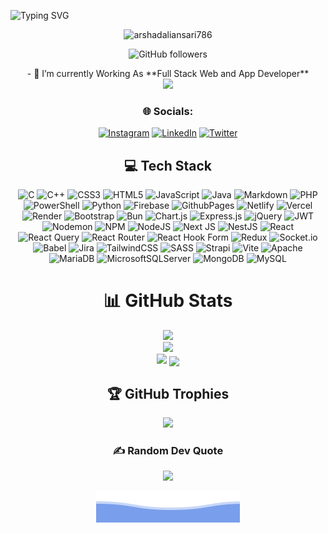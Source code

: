 ![Typing SVG](https://readme-typing-svg.herokuapp.com?font=Akaya+Telivigala&size=60&pause=1000&color=00D8FF&center=true&vCenter=true&width=900&height=100&lines=Hi+%F0%9F%91%8B%F0%9F%8F%BD+%2C+I'm+Arshad+Ali+Ansari.;I'm+a+Full+Stack+Web+and+App+Developer.;Feel+Free+to+Get+in+Touch.+%F0%9F%98%8A;Nice+to+Meet+You..!!)

<p align="center"> <img src="https://komarev.com/ghpvc/?username=arshadaliansari786&label=Profile%20views&color=0e75b6&style=flat" alt="arshadaliansari786" /> 

<p align="center"><img alt="GitHub followers" src="https://img.shields.io/github/followers/arshadaliansari786?style=social"></p>


 <div id="header" align="center">
 - 🌱 I’m currently Working As **Full Stack Web and App Developer**
 </div>
 <div id="header" align="center">
  <img src="https://media.giphy.com/media/M9gbBd9nbDrOTu1Mqx/giphy.gif" width="100"/>
</div>
<div align="center">
<h3 align="center">🌐 Socials:</h3>
 
[![Instagram](https://img.shields.io/badge/Instagram-%23E4405F.svg?logo=Instagram&logoColor=white)](https://instagram.com/arshadaliansari786) 
[![LinkedIn](https://img.shields.io/badge/LinkedIn-%230077B5.svg?logo=linkedin&logoColor=white)](https://linkedin.com/in/arshadaliansari786) 
[![Twitter](https://img.shields.io/badge/Twitter-%231DA1F2.svg?logo=Twitter&logoColor=white)](https://twitter.com/@arshad6978) 

## 💻 Tech Stack
![C](https://img.shields.io/badge/c-%2300599C.svg?style=for-the-badge&logo=c&logoColor=white) 
![C++](https://img.shields.io/badge/c++-%2300599C.svg?style=for-the-badge&logo=c%2B%2B&logoColor=white) 
![CSS3](https://img.shields.io/badge/css3-%231572B6.svg?style=for-the-badge&logo=css3&logoColor=white) 
![HTML5](https://img.shields.io/badge/html5-%23E34F26.svg?style=for-the-badge&logo=html5&logoColor=white) 
![JavaScript](https://img.shields.io/badge/javascript-%23323330.svg?style=for-the-badge&logo=javascript&logoColor=%23F7DF1E) 
![Java](https://img.shields.io/badge/java-%23ED8B00.svg?style=for-the-badge&logo=openjdk&logoColor=white) 
![Markdown](https://img.shields.io/badge/markdown-%23000000.svg?style=for-the-badge&logo=markdown&logoColor=white) 
![PHP](https://img.shields.io/badge/php-%23777BB4.svg?style=for-the-badge&logo=php&logoColor=white) 
![PowerShell](https://img.shields.io/badge/PowerShell-%235391FE.svg?style=for-the-badge&logo=powershell&logoColor=white) 
![Python](https://img.shields.io/badge/python-3670A0?style=for-the-badge&logo=python&logoColor=ffdd54) 
![Firebase](https://img.shields.io/badge/firebase-%23039BE5.svg?style=for-the-badge&logo=firebase) 
![GithubPages](https://img.shields.io/badge/github%20pages-121013?style=for-the-badge&logo=github&logoColor=white) 
![Netlify](https://img.shields.io/badge/netlify-%23000000.svg?style=for-the-badge&logo=netlify&logoColor=#00C7B7) 
![Vercel](https://img.shields.io/badge/vercel-%23000000.svg?style=for-the-badge&logo=vercel&logoColor=white) 
![Render](https://img.shields.io/badge/Render-%46E3B7.svg?style=for-the-badge&logo=render&logoColor=white) 
![Bootstrap](https://img.shields.io/badge/bootstrap-%238511FA.svg?style=for-the-badge&logo=bootstrap&logoColor=white) 
![Bun](https://img.shields.io/badge/Bun-%23000000.svg?style=for-the-badge&logo=bun&logoColor=white) 
![Chart.js](https://img.shields.io/badge/chart.js-F5788D.svg?style=for-the-badge&logo=chart.js&logoColor=white) 
![Express.js](https://img.shields.io/badge/express.js-%23404d59.svg?style=for-the-badge&logo=express&logoColor=%2361DAFB) 
![jQuery](https://img.shields.io/badge/jquery-%230769AD.svg?style=for-the-badge&logo=jquery&logoColor=white) 
![JWT](https://img.shields.io/badge/JWT-black?style=for-the-badge&logo=JSON%20web%20tokens) 
![Nodemon](https://img.shields.io/badge/NODEMON-%23323330.svg?style=for-the-badge&logo=nodemon&logoColor=%BBDEAD) 
![NPM](https://img.shields.io/badge/NPM-%23000000.svg?style=for-the-badge&logo=npm&logoColor=white)
![NodeJS](https://img.shields.io/badge/node.js-6DA55F?style=for-the-badge&logo=node.js&logoColor=white) 
![Next JS](https://img.shields.io/badge/Next-black?style=for-the-badge&logo=next.js&logoColor=white) 
![NestJS](https://img.shields.io/badge/nestjs-%23E0234E.svg?style=for-the-badge&logo=nestjs&logoColor=white) 
![React](https://img.shields.io/badge/react-%2320232a.svg?style=for-the-badge&logo=react&logoColor=%2361DAFB) 
![React Query](https://img.shields.io/badge/-React%20Query-FF4154?style=for-the-badge&logo=react%20query&logoColor=white) 
![React Router](https://img.shields.io/badge/React_Router-CA4245?style=for-the-badge&logo=react-router&logoColor=white) 
![React Hook Form](https://img.shields.io/badge/React%20Hook%20Form-%23EC5990.svg?style=for-the-badge&logo=reacthookform&logoColor=white) 
![Redux](https://img.shields.io/badge/redux-%23593d88.svg?style=for-the-badge&logo=redux&logoColor=white) 
![Socket.io](https://img.shields.io/badge/Socket.io-black?style=for-the-badge&logo=socket.io&badgeColor=010101) 
![Babel](https://img.shields.io/badge/Babel-F9DC3e?style=for-the-badge&logo=babel&logoColor=black) 
![Jira](https://img.shields.io/badge/jira-%230A0FFF.svg?style=for-the-badge&logo=jira&logoColor=white)
![TailwindCSS](https://img.shields.io/badge/tailwindcss-%2338B2AC.svg?style=for-the-badge&logo=tailwind-css&logoColor=white) 
![SASS](https://img.shields.io/badge/SASS-hotpink.svg?style=for-the-badge&logo=SASS&logoColor=white)
![Strapi](https://img.shields.io/badge/strapi-%232E7EEA.svg?style=for-the-badge&logo=strapi&logoColor=white)
![Vite](https://img.shields.io/badge/vite-%23646CFF.svg?style=for-the-badge&logo=vite&logoColor=white) 
![Apache](https://img.shields.io/badge/apache-%23D42029.svg?style=for-the-badge&logo=apache&logoColor=white) 
![MariaDB](https://img.shields.io/badge/MariaDB-003545?style=for-the-badge&logo=mariadb&logoColor=white) 
![MicrosoftSQLServer](https://img.shields.io/badge/Microsoft%20SQL%20Server-CC2927?style=for-the-badge&logo=microsoft%20sql%20server&logoColor=white) 
![MongoDB](https://img.shields.io/badge/MongoDB-%234ea94b.svg?style=for-the-badge&logo=mongodb&logoColor=white) 
![MySQL](https://img.shields.io/badge/mysql-%2300000f.svg?style=for-the-badge&logo=mysql&logoColor=white)


# 📊 GitHub Stats

![](https://github-readme-stats.vercel.app/api?username=arshadaliansari786&theme=dark&hide_border=false&include_all_commits=false&count_private=true)<br/>
![](https://github-readme-streak-stats.herokuapp.com/?user=arshadaliansari786&theme=dark&hide_border=false)<br/>
![](https://github-readme-stats.vercel.app/api/top-langs/?username=arshadaliansari786&theme=dark&hide_border=false&include_all_commits=false&count_private=true&layout=compact)
 <a href="https://github.com/arshadaliansari786"><span>
<img align="center" src="https://github-profile-summary-cards.vercel.app/api/cards/profile-details?username=arshadaliansari786&theme=dracula" />
</span></a>

## 🏆 GitHub Trophies

![](https://github-profile-trophy.vercel.app/?username=arshadaliansari786&theme=discord&no-frame=false&no-bg=false&margin-w=4)

<!-- ## 🐦 Latest Tweet

[![](https://gtce.itsvg.in/api?username=arshadaliansari786)](https://github.com/VishwaGauravIn/github-twitter-card-embed) -->

### ✍️ Random Dev Quote

![](https://quotes-github-readme.vercel.app/api?type=horizontal&theme=dark)


![](https://github.com/amandewatnitrr/amandewatnitrr/blob/main/imgs/bottom_header.svg)
</div>

